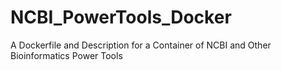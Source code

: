 # NCBI_PowerTools_Docker
A Dockerfile and Description for a Container of NCBI and Other Bioinformatics Power Tools

